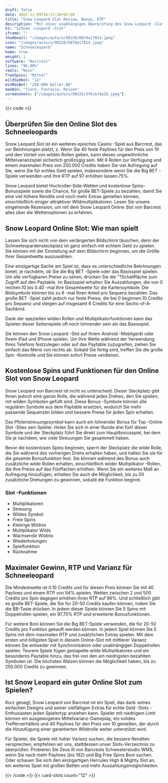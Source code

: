 ```yaml
---
draft: false
date: 2022-11-09T16:17:38+03:00
title: "Snow Leopard Slot Review, Bonus, RTP"
description: "Mit einer unabhängigen Überprüfung des Snow Leopard -Slot aus Barcrest können Sie kostenlos oder echtes Geld spielen und hier einen Bonus erhalten!"
h1: "Schnee -Leopard -Slot"
iframe: ""
thumbnail: "/images/auto/o/90220/0878a17814.jpeg"
icon: "/images/auto/o/90220/0878a17814.jpeg"
name: "Schneeleopard"
home: true
weight: 1
software: "Barcrest"
lines: "96.00%"
reels: "Nein"
freeSpins: "Mittel"
wildSymbol: "Ja"
minMaxBet: "250.000 Dollar.00"
maxWin: "Tiere, Fantasie, Reisen"
screenshots: ["/images/auto/o/90224/3f6cb74a2b.jpeg"]
---
```


{{< code >}}<h2>Überprüfen Sie den Online Slot des Schneeleopards</h2><p>Snow Leopard Slot ist ein weiteres episches Casino -Spiel aus Barcrest, das vor Belohnungen platzt, z. Wenn Sie 40 feste Paylines für den Preis von 10 und den Vorteil von wilden Rollen geben, kann dieses ungewöhnliche Mittelvarianzspiel sicherlich großzügig sein. Mit 6 Rollen zur Verfügung und einem maximalen Preis von 250.000 Credits haben Sie viel Aufregung auf Sie, wenn Sie für echtes Geld spielen, insbesondere wenn Sie die Big BET -Spiele verwenden und Ihre RTP auf 97 erhöhen lassen.75%.</p><p>Snow Leopard bietet Hochroller-Side-Wetten und kostenlose Spins-Bonusspiele sowie die Chance, für große BET-Spiele zu bezahlen, damit Sie eine viel höhere Rendite und noch mehr Extras genießen können, einschließlich einiger attraktiver Wildmultiplikatoren. Lesen Sie unsere eingehende Rezension, um mit dem Snow Leopard Online Slot von Barcrest alles über die Wettenoptionen zu erfahren.</p><h2>Snow Leopard Online Slot: Wie man spielt</h2><p>Lassen Sie sich nicht von dem verlängerten Bildschirm täuschen, denn der Schneeleopardensteckplatz ist ganz einfach mit echtem Geld zu spielen. Sie können mit der Einstellung auf dem Bildschirm beginnen, um die Größe Ihrer Gesamtwette auszuwählen.</p><p>Eine einzigartige Sache am Spiel ist, dass es unterschiedliche Belohnungen bietet, je nachdem, ob Sie die Big BET -Spiele oder das Basisspiel spielen. Um alle verfügbaren Preise zu sehen, drücken Sie die "?Schaltfläche zum Zugriff auf den Paytable. Im Basisspiel erhalten Sie Auszahlungen, die von 0 reichen.10 bis 0.40 -mal Ihre Gesamtwette für die Kartensymbole. Die Bildsymbole können bis zu 6 -mal Ihren Anteil pro Sequenz bezahlen. Das große BET -Spiel zahlt jedoch nur feste Preise, die bei 0 beginnen.10 Credits pro Sequenz und steigen auf insgesamt 6 Credits für eine Sechs-of-A-Sachkind.</p><p>Dank der speziellen wilden Rollen und Multiplikatorfunktionen kann das Spielen dieser Seitenspiele oft noch lohnender sein als das Basisspiel.</p><p>Sie können den Snow Leopard -Slot auf Ihrem Android -Mobilgerät oder Ihrem iPad und iPhone spielen. Um Ihre Wette während der Verwendung Ihres Telefons festzulegen oder auf das Paytable zuzugreifen, ziehen Sie einfach das Menü von rechts ab. Sobald Sie fertig sind, treffen Sie die große Spin -Kontrolle und Sie können sofort Preise verdienen.</p><h2>Kostenlose Spins und Funktionen für den Online Slot von Snow Leopard</h2><p>Snow Leopard von Barcrest ist nicht so unterscheid. Dieser Steckplatz gibt Ihnen jedoch eine ganze Rolle, die während jedes Drehes, den Sie spielen, mit wilden Symbolen gefüllt sind. Diese Bonus -Symbole können alle regulären Symbole aus dem Paytable ersetzen, wodurch Sie mehr passende Sequenzen bilden und bessere Preise für jeden Spin erhalten.</p><p>Das Pfotenstreuungssymbol kann auch ein lohnender Bonus für Top -Online Slot -Sites sein
Spieler. Holen Sie sich in einer Runde drei fünf dieser Symbole und der Steckplatz führt Sie direkt zum Hauptbonusspiel, bei dem Sie je nachdem, wie viele Streuungen Sie gesammelt haben.</p><p>Bevor die kostenlosen Spins beginnen, sperrt der Steckplatz die wilde Rolle, die Sie während des vorherigen Drehs erhalten haben, und halten Sie sie für die gesamte Bonusfunktion fest. Sie können während des Bonus auch zusätzliche wilde Rollen erhalten, einschließlich wilder Multiplikator -Rollen, die Ihre Preise auf das Fünffachen erhöhen. Wenn Sie ein weiteres Maß an Aufregung hinzufügen, erhalten Sie auch die Möglichkeit, bis zu 50 zusätzliche Drehungen zu gewinnen, sobald die Funktion beginnt.</p><h3>
Slot -Funktionen</h3><ul>
<li></span>
Multiplikatoren</li>
<li></span>
Streuung</li>
<li></span>
Wildes Symbol</li>
<li></span>
Freie Spins</li>
<li></span>
Klebrige Wildnis</li>
<li></span>
Multiplikator Wilds</li>
<li></span>
Wachsende Wildnis</li>
<li></span>
Wiederholungen</li>
<li></span>
Spielfunktion</li>
<li></span>
Rücknahme</li></ul><h2>Maximaler Gewinn, RTP und Varianz für Schneeleopard</h2><p>Die Mindestwette ist 0.10 Credits und für diesen Preis können Sie mit 40 Paylines und einem RTP von 94% spielen. Wetten zwischen 2 und 500 Credits pro Spin dagegen erhöhen Ihren RTP auf 96%. Und schließlich gibt es große BET-Spiele, die Sie für 20-50 Credits kaufen können, indem Sie die BB-Taste drücken. In jedem dieser Spiele können Sie 5 Spins mit Doppelrollen spielen, ein 97.75% RTP und erweiterte Bonusfunktionen.</p><p>Für weitere Boni können Sie die Big BET-Spiele verwenden, die für 20-50 Credits pro Funktion gekauft werden können. In jedem Spiel können Sie 5 Spins mit dem maximalen RTP und zusätzlichen Extras spielen. Mit dem ersten und billigsten Spiel in diesem Online-Slot mit mittlerer Varianz können Sie entweder mit Synchronisation oder unabhängigen Doppelrollen spielen. Teurere Spiele fügen gestapelte wilde Multiplikatoren und ein besonderes Paytable hinzu, das frei von den am niedrigsten bezahlten Symbolen ist. Die höchsten Walzen können die Möglichkeit haben, bis zu 250.000 Credits zu gewinnen.</p><h2>Ist Snow Leopard ein guter Online Slot zum Spielen?</h2><p>Kurz gesagt, Snow Leopard von Barcrest ist ein Spiel, das dank seines einfachen Designs und seiner vielfältigen Extras für echte Geld -Slots -Enthusiasten jeden Spielertyp anziehen kann. Spieler mit niedrigem Limit können ein ausgewogenes Mittelvarianz-Gameplay, ein solides Trefferverhältnis und 40 Paylines für den Preis von 10 genießen, der durch die Hinzufügung einer garantierten Wildtrolle weiter unterstützt wird.</p><p>Für Spieler, die Spiele mit hoher Varianz suchen, die bessere Renditen versprechen, empfehlen wir uns, stattdessen unser Slots-Verzeichnis zu überprüfen. Probieren Sie Zeus III von Barcrests Schwesterstudio WMS, wenn Sie nach mehr Paylines (bis 192) und Big Free Spins Boni suchen. Oder schauen Sie sich den einzigartigen Hercules High & Mighty Slot an, ein weiteres Spiel mit großen Betten und mehr Auszahlungsmöglichkeiten.</p>{{< /code >}}
 {{< card-slots count="12" >}}
